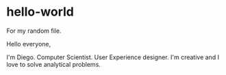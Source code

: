 # hello-world
For my random file.

Hello everyone, 

I'm Diego. Computer Scientist. User Experience designer. I'm creative and I love to solve analytical problems. 
